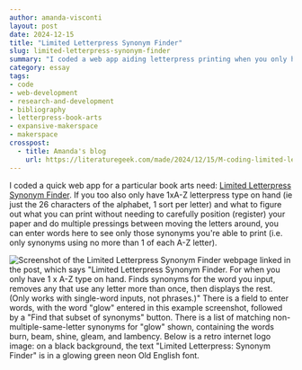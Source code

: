 ```yaml
---
author: amanda-visconti
layout: post
date: 2024-12-15
title: "Limited Letterpress Synonym Finder"
slug: limited-letterpress-synonym-finder
summary: "I coded a web app aiding letterpress printing when you only have 1xA-Z type."
category: essay
tags:
- code
- web-development
- research-and-development 
- bibliography
- letterpress-book-arts
- expansive-makerspace
- makerspace
crosspost:
  - title: Amanda's blog
    url: https://literaturegeek.com/made/2024/12/15/M-coding-limited-letterpress-app.html
---
```


I coded a quick web app for a particular book arts need: [Limited Letterpress Synonym Finder](https://amandavisconti.github.io/limitedletterpress/). If you too also only have 1xA-Z letterpress type on hand (ie just the 26 characters of the alphabet, 1 sort per letter) and what to figure out what you can print without needing to carefully position (register) your paper and do multiple pressings between moving the letters around, you can enter words here to see only those synonyms you're able to print (i.e. only synonyms using no more than 1 of each A-Z letter). 

![Screenshot of the Limited Letterpress Synonym Finder webpage linked in the post, which says "Limited Letterpress Synonym Finder. For when you only have 1 x A-Z type on hand. Finds synonyms for the word you input, removes any that use any letter more than once, then displays the rest. (Only works with single-word inputs, not phrases.)" There is a field to enter words, with the word "glow" entered in this example screenshot, followed by a "Find that subset of synonyms" button. There is a list of matching non-multiple-same-letter synonyms for "glow" shown, containing the words burn, beam, shine, gleam, and lambency. Below is a retro internet logo image:  on a black background, the text "Limited Letterpress: Synonym Finder" is in a glowing green neon Old English font.](/assets/post-media/2024-12-15-coding-limited-letterpress-app/2024-12-15-coding-limited-letterpress-app.png)